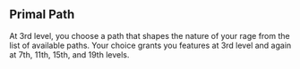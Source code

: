 ## Primal Path
At 3rd level, you choose a path that shapes the nature of your rage from the list of available paths. Your choice grants you features at 3rd level and again at 7th, 11th, 15th, and 19th levels.

<!--
Changes:
- notice the new levels for subclasses:
- before: 3 6 10 14
-  after: 3 7 11 15 19
- there are extra subclasses in this selection.

Commentary:
- this unifies class leveling across the board -- many more levels are shared in this way.
- the consistancy is made notwithstanding the displacement of abilities.

!TODO:
- potentially replace a level with a ribbon ability in the base class.
-->
